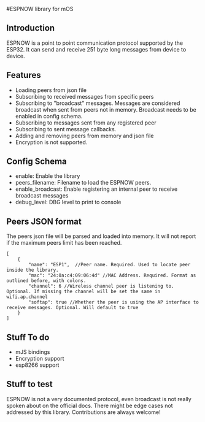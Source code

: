 #ESPNOW library for mOS

## Introduction

ESPNOW is a point to point communication protocol supported by the ESP32. It can send and receive 251 byte long messages from device to device.

## Features

* Loading peers from json file
* Subscribing to received messages from specific peers
* Subscribing to "broadcast" messages. Messages are considered broadcast when sent from peers not in memory. Broadcast needs to be enabled in config schema.
* Subscribing to messages sent from any registered peer
* Subscribing to sent message callbacks.
* Adding and removing peers from memory and json file
* Encryption is not supported.

## Config Schema

* enable: Enable the library
* peers_filename: Filename to load the ESPNOW peers.
* enable_broadcast: Enable registering an internal peer to receive broadcast messages
* debug_level: DBG level to print to console

## Peers JSON format

The peers json file will be parsed and loaded into memory. It will not report if the maximum peers limit has been reached.


    [
        {
            "name": "ESP1",  //Peer name. Required. Used to locate peer inside the library.
            "mac": "24:0a:c4:09:06:4d" //MAC Address. Required. Format as outlined before, with colons.
            "channel": 6 //Wireless channel peer is listening to. Optional. If missing the channel will be set the same in wifi.ap.channel
            "softap": true //Whether the peer is using the AP interface to receive messages. Optional. Will default to true
        }
    ]

## Stuff To do

* mJS bindings
* Encryption support
* esp8266 support

## Stuff to test

ESPNOW is not a very documented protocol, even broadcast is not really spoken about on the official docs. There might be edge cases not addressed by this library. Contributions are always welcome!